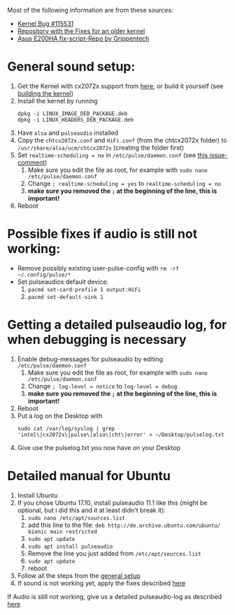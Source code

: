 Most of the following information are from these sources:

- [Kernel Bug #115531](https://bugzilla.kernel.org/show_bug.cgi?id=115531)
- [Repository with the Fixes for an older kernel](https://git.kernel.org/pub/scm/linux/kernel/git/tiwai/sound.git)
- [Asus E200HA fix-script-Repo by Grippentech](https://github.com/Grippentech/Asus-E200HA-Linux-Post-Install-Script)

# General sound setup:

1. Get the Kernel with cx2072x support from [here](https://github.com/heikomat/linux/releases), or build it yourself (see [building the kernel](https://github.com/heikomat/linux/blob/cx2072x/cx2072x_fixes_and_manual/building_the_kernel.md#building-the-kernel))
1. Install the kernel by running
   ```
   dpkg -i LINUX_IMAGE_DEB_PACKAGE.deb
   dpkg -i LINUX_HEADERS_DEB_PACKAGE.deb
   ```
1. Have `alsa` and `pulseaudio` installed
1. Copy the `chtcx2072x.conf` and `HiFi.conf` (from the chtcx2072x folder) to `/usr/share/alsa/ucm/chtcx2072x` (creating the folder first)
1. Set `realtime-scheduling = no` in `/etc/pulse/daemon.conf` (see [this issue-comment](https://github.com/Grippentech/Asus-E200HA-Linux-Post-Install-Script/issues/29#issuecomment-355113121))
   1. Make sure you edit the file as root, for example with `sudo nano /etc/pulse/daemon.conf`
   1. Change `; realtime-scheduling = yes` to `realtime-scheduling = no`
   1. **make sure you removed the `;` at the beginning of the line, this is important!**
1. Reboot

# Possible fixes if audio is still not working:
- Remove possibly existing user-pulse-config with `rm -rf ~/.config/pulse/*`
- Set pulseaudios default device:
   1. `pacmd set-card-profile 1 output:HiFi`
   1. `pacmd set-default-sink 1`

# Getting a detailed pulseaudio log, for when debugging is necessary
1. Enable debug-messages for pulseaudio by editing `/etc/pulse/daemon.conf`
   1. Make sure you edit the file as root, for example with `sudo nano /etc/pulse/daemon.conf`
   1. Change `; log-level = notice` to `log-level = debug`
   1. **make sure you removed the `;` at the beginning of the line, this is important!**
1. Reboot
1. Put a log on the Desktop with
   ```
   sudo cat /var/log/syslog | grep 'intel\|cx2072x\|pulse\|alsa\|cht\|error' > ~/Desktop/pulselog.txt
   ```
1. Give use the pulselog.txt you now have on your Desktop

# Detailed manual for Ubuntu
1. Install Ubuntu
1. If you chose Ubuntu 17.10, install pulseaudio 11.1 like this (might be optional, but i did this and it at least didn't break it):
   1. `sudo nano /etc/apt/sources.list`
   1. add this line to the file: `deb http://de.archive.ubuntu.com/ubuntu/ bionic main restricted`
   1. `sudo apt update`
   1. `sudo apt install pulseaudio`
   1. Remove the line you just added from `/etc/apt/sources.list`
   1. `sudo apt update`
   1. reboot
1. Follow all the steps from the [general setup](https://gist.github.com/heikomat/995ab0c5d06e008e6d54411eeb59f75b#general-sound-setup)
1. If sound is not working yet, apply the fixes described [here](https://gist.github.com/heikomat/995ab0c5d06e008e6d54411eeb59f75b#possible-fixes-if-audio-is-still-not-working)

If Audio is still not working, give us a detailed pulseaudio-log as described [here](https://gist.github.com/heikomat/995ab0c5d06e008e6d54411eeb59f75b#getting-a-detailed-pulseaudio-log-for-when-debugging-is-necessary)
